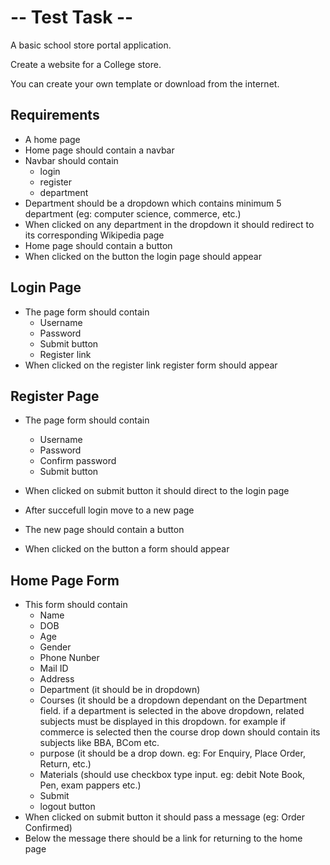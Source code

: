 # -- Test Task --

A basic school store portal application.

Create a website for a College store.

You can create your own template or download from the internet.

## Requirements

- A home page
- Home page should contain a navbar
- Navbar should contain
	- login
	- register
	- department
- Department should be a dropdown which contains minimum 5 department (eg: computer science, commerce, etc.)
- When clicked on any department in the dropdown it should redirect to its corresponding Wikipedia page
- Home page should contain a button
- When clicked on the button the login page should appear

## Login Page

- The page form should contain
	- Username
	- Password
	- Submit button
	- Register link
- When clicked on the register link register form should appear

## Register Page

- The page form should contain
	- Username
	- Password
	- Confirm password
	- Submit button
- When clicked on submit button it should direct to the login page

- After succefull login move to a new page
- The new page should contain a button
- When clicked on the button a form should appear

## Home Page Form

- This form should contain
	- Name
	- DOB
	- Age
	- Gender
	- Phone Nunber
	- Mail ID
	- Address
	- Department (it should be in dropdown)
	- Courses (it should be a dropdown dependant on the Department field. if a department is selected in the above dropdown, related subjects must be displayed in this dropdown. for example if commerce is selected then the course drop down should contain its subjects like BBA, BCom etc.
	- purpose (it should be a drop down. eg: For Enquiry, Place Order, Return, etc.)
	- Materials (should use checkbox type input. eg: debit Note Book, Pen, exam pappers etc.)
	- Submit
	- logout button
- When clicked on submit button it should pass a message (eg: Order Confirmed) 
- Below the message there should be a link for returning to the home page